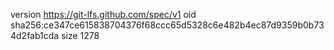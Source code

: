 version https://git-lfs.github.com/spec/v1
oid sha256:ce347ce615838704376f68ccc65d5328c6e482b4ec87d9359b0b734d2fab1cda
size 1278
